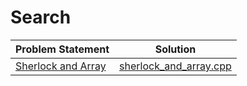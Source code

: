 # Search

|   Problem Statement    |          Solution          |
|:-----------------------|:--------------------------:|
| [Sherlock and Array][] | [sherlock_and_array.cpp][] |

[Sherlock and Array]: https://www.hackerrank.com/challenges/sherlock-and-array

[sherlock_and_array.cpp]: sherlock_and_array.cpp
